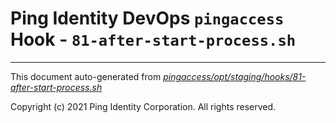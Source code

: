 
# Ping Identity DevOps `pingaccess` Hook - `81-after-start-process.sh`

---
This document auto-generated from _[pingaccess/opt/staging/hooks/81-after-start-process.sh](https://github.com/pingidentity/pingidentity-docker-builds/blob/master/pingaccess/opt/staging/hooks/81-after-start-process.sh)_

Copyright (c) 2021 Ping Identity Corporation. All rights reserved.
